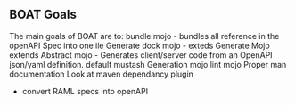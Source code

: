 ## BOAT Goals

The main goals of BOAT are to:
bundle mojo - bundles all reference in the openAPI Spec into one ile
Generate dock mojo - exteds Generate Mojo extends Abstract mojo - Generates client/server code from an
OpenAPI json/yaml definition. default mustash
Generation mojo lint mojo
Proper man documentation
Look at maven dependancy plugin
- convert RAML specs into openAPI